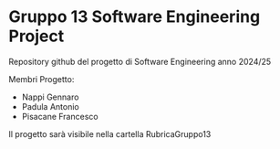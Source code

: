 # Gruppo 13 Software Engineering Project

Repository github del progetto di Software Engineering anno 2024/25

Membri Progetto:
- Nappi Gennaro
- Padula Antonio
- Pisacane Francesco

Il progetto sarà visibile nella cartella RubricaGruppo13
